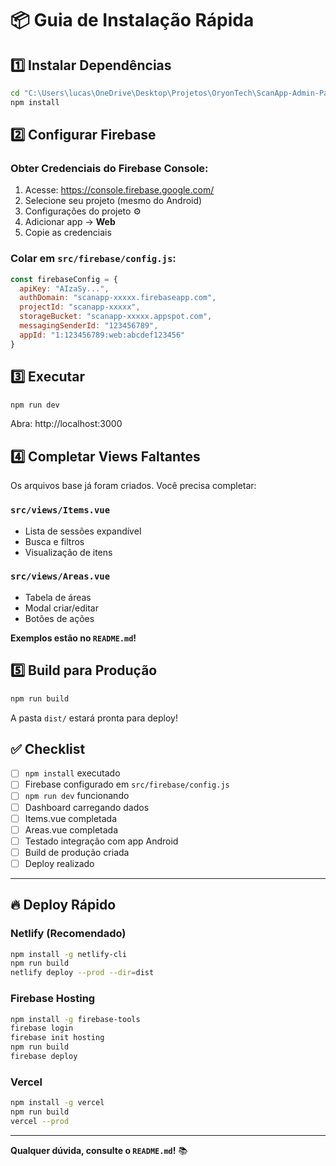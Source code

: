 # 📦 Guia de Instalação Rápida

## 1️⃣ Instalar Dependências

```bash
cd "C:\Users\lucas\OneDrive\Desktop\Projetos\OryonTech\ScanApp-Admin-Panel"
npm install
```

## 2️⃣ Configurar Firebase

### Obter Credenciais do Firebase Console:

1. Acesse: https://console.firebase.google.com/
2. Selecione seu projeto (mesmo do Android)
3. Configurações do projeto ⚙️
4. Adicionar app → **Web**
5. Copie as credenciais

### Colar em `src/firebase/config.js`:

```javascript
const firebaseConfig = {
  apiKey: "AIzaSy...",
  authDomain: "scanapp-xxxxx.firebaseapp.com",
  projectId: "scanapp-xxxxx",
  storageBucket: "scanapp-xxxxx.appspot.com",
  messagingSenderId: "123456789",
  appId: "1:123456789:web:abcdef123456"
}
```

## 3️⃣ Executar

```bash
npm run dev
```

Abra: http://localhost:3000

## 4️⃣ Completar Views Faltantes

Os arquivos base já foram criados. Você precisa completar:

### `src/views/Items.vue`
- Lista de sessões expandível
- Busca e filtros
- Visualização de itens

### `src/views/Areas.vue`
- Tabela de áreas
- Modal criar/editar
- Botões de ações

**Exemplos estão no `README.md`!**

## 5️⃣ Build para Produção

```bash
npm run build
```

A pasta `dist/` estará pronta para deploy!

## ✅ Checklist

- [ ] `npm install` executado
- [ ] Firebase configurado em `src/firebase/config.js`
- [ ] `npm run dev` funcionando
- [ ] Dashboard carregando dados
- [ ] Items.vue completada
- [ ] Areas.vue completada
- [ ] Testado integração com app Android
- [ ] Build de produção criada
- [ ] Deploy realizado

---

## 🔥 Deploy Rápido

### Netlify (Recomendado)

```bash
npm install -g netlify-cli
npm run build
netlify deploy --prod --dir=dist
```

### Firebase Hosting

```bash
npm install -g firebase-tools
firebase login
firebase init hosting
npm run build
firebase deploy
```

### Vercel

```bash
npm install -g vercel
npm run build
vercel --prod
```

---

**Qualquer dúvida, consulte o `README.md`!** 📚
